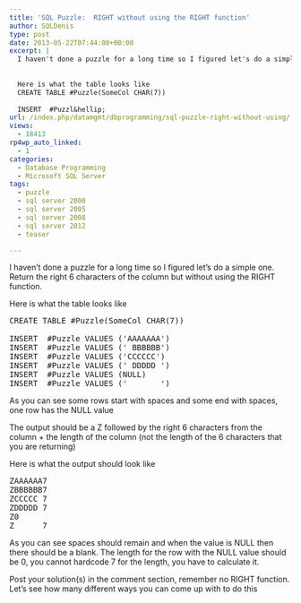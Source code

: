 ```yaml
---
title: 'SQL Puzzle:  RIGHT without using the RIGHT function'
author: SQLDenis
type: post
date: 2013-05-22T07:44:00+00:00
excerpt: |
  I haven't done a puzzle for a long time so I figured let's do a simple one. Return the right 6 characters of the column but without using the RIGHT function.
  
  
  Here is what the table looks like
  CREATE TABLE #Puzzle(SomeCol CHAR(7))
  
  INSERT  #Puzzl&hellip;
url: /index.php/datamgmt/dbprogramming/sql-puzzle-right-without-using/
views:
  - 18413
rp4wp_auto_linked:
  - 1
categories:
  - Database Programming
  - Microsoft SQL Server
tags:
  - puzzle
  - sql server 2000
  - sql server 2005
  - sql server 2008
  - sql server 2012
  - teaser

---
```

I haven&#8217;t done a puzzle for a long time so I figured let&#8217;s do a simple one. Return the right 6 characters of the column but without using the RIGHT function.

Here is what the table looks like

<pre>CREATE TABLE #Puzzle(SomeCol CHAR(7))

INSERT  #Puzzle VALUES ('AAAAAAA')
INSERT  #Puzzle VALUES (' BBBBBB')
INSERT  #Puzzle VALUES ('CCCCCC')
INSERT  #Puzzle VALUES (' DDDDD ')
INSERT  #Puzzle VALUES (NULL)
INSERT  #Puzzle VALUES ('       ')</pre>

As you can see some rows start with spaces and some end with spaces, one row has the NULL value
  
The output should be a Z followed by the right 6 characters from the column + the length of the column (not the length of the 6 characters that you are returning)

Here is what the output should look like

<pre>ZAAAAAA7
ZBBBBBB7
ZCCCCC 7
ZDDDDD 7
Z0
Z      7</pre>

As you can see spaces should remain and when the value is NULL then there should be a blank. The length for the row with the NULL value should be 0, you cannot hardcode 7 for the length, you have to calculate it.

Post your solution(s) in the comment section, remember no RIGHT function. Let&#8217;s see how many different ways you can come up with to do this